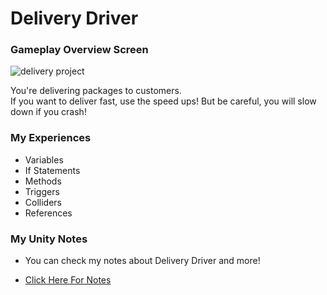 # Delivery Driver

<h3> Gameplay Overview Screen </h3>

![delivery project](https://user-images.githubusercontent.com/72252419/172732191-26bf44b0-9a81-4328-8d97-e230bc669163.jpg)
</br > 

You're delivering packages to customers.<br /> If you want to deliver fast, use the speed ups! But be careful, you will slow down if you crash!
  
<h3> My Experiences </h3>

  *  Variables
  *  If Statements
  *  Methods
  *  Triggers
  *  Colliders
  *  References

<h3> My Unity Notes</h3>

* You can check my notes about Delivery Driver and more!
* <a href="https://feline-bubble-268.notion.site/Unity-C-2D-Game-Development-bf3a0e3655ef4e1fbbe91103fc1a926d"><p>Click Here For Notes</p></a>



  
